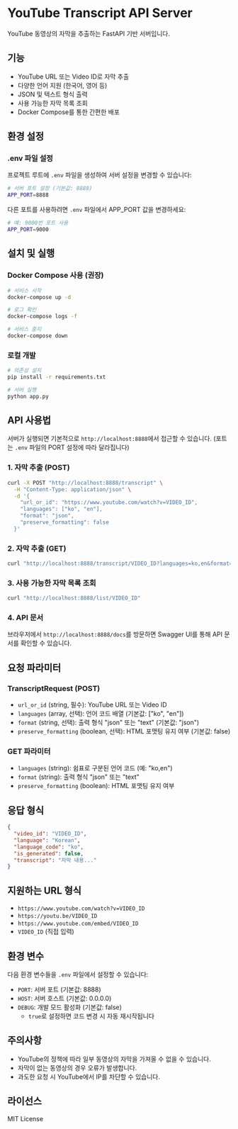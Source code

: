 # YouTube Transcript API Server

YouTube 동영상의 자막을 추출하는 FastAPI 기반 서버입니다.

## 기능

- YouTube URL 또는 Video ID로 자막 추출
- 다양한 언어 지원 (한국어, 영어 등)
- JSON 및 텍스트 형식 출력
- 사용 가능한 자막 목록 조회
- Docker Compose를 통한 간편한 배포

## 환경 설정

### .env 파일 설정

프로젝트 루트에 `.env` 파일을 생성하여 서버 설정을 변경할 수 있습니다:

```bash
# 서버 포트 설정 (기본값: 8888)
APP_PORT=8888
```

다른 포트를 사용하려면 `.env` 파일에서 APP_PORT 값을 변경하세요:

```bash
# 예: 9000번 포트 사용
APP_PORT=9000
```

## 설치 및 실행

### Docker Compose 사용 (권장)

```bash
# 서비스 시작
docker-compose up -d

# 로그 확인
docker-compose logs -f

# 서비스 중지
docker-compose down
```

### 로컬 개발

```bash
# 의존성 설치
pip install -r requirements.txt

# 서버 실행
python app.py
```

## API 사용법

서버가 실행되면 기본적으로 `http://localhost:8888`에서 접근할 수 있습니다.
(포트는 `.env` 파일의 PORT 설정에 따라 달라집니다)

### 1. 자막 추출 (POST)

```bash
curl -X POST "http://localhost:8888/transcript" \
  -H "Content-Type: application/json" \
  -d '{
    "url_or_id": "https://www.youtube.com/watch?v=VIDEO_ID",
    "languages": ["ko", "en"],
    "format": "json",
    "preserve_formatting": false
  }'
```

### 2. 자막 추출 (GET)

```bash
curl "http://localhost:8888/transcript/VIDEO_ID?languages=ko,en&format=json"
```

### 3. 사용 가능한 자막 목록 조회

```bash
curl "http://localhost:8888/list/VIDEO_ID"
```

### 4. API 문서

브라우저에서 `http://localhost:8888/docs`를 방문하면 Swagger UI를 통해 API 문서를 확인할 수 있습니다.

## 요청 파라미터

### TranscriptRequest (POST)

- `url_or_id` (string, 필수): YouTube URL 또는 Video ID
- `languages` (array, 선택): 언어 코드 배열 (기본값: ["ko", "en"])
- `format` (string, 선택): 출력 형식 "json" 또는 "text" (기본값: "json")
- `preserve_formatting` (boolean, 선택): HTML 포맷팅 유지 여부 (기본값: false)

### GET 파라미터

- `languages` (string): 쉼표로 구분된 언어 코드 (예: "ko,en")
- `format` (string): 출력 형식 "json" 또는 "text"
- `preserve_formatting` (boolean): HTML 포맷팅 유지 여부

## 응답 형식

```json
{
  "video_id": "VIDEO_ID",
  "language": "Korean",
  "language_code": "ko",
  "is_generated": false,
  "transcript": "자막 내용..."
}
```

## 지원하는 URL 형식

- `https://www.youtube.com/watch?v=VIDEO_ID`
- `https://youtu.be/VIDEO_ID`
- `https://www.youtube.com/embed/VIDEO_ID`
- `VIDEO_ID` (직접 입력)

## 환경 변수

다음 환경 변수들을 `.env` 파일에서 설정할 수 있습니다:

- `PORT`: 서버 포트 (기본값: 8888)
- `HOST`: 서버 호스트 (기본값: 0.0.0.0)
- `DEBUG`: 개발 모드 활성화 (기본값: false)
  - `true`로 설정하면 코드 변경 시 자동 재시작됩니다

## 주의사항

- YouTube의 정책에 따라 일부 동영상의 자막을 가져올 수 없을 수 있습니다.
- 자막이 없는 동영상의 경우 오류가 발생합니다.
- 과도한 요청 시 YouTube에서 IP를 차단할 수 있습니다.

## 라이선스

MIT License
